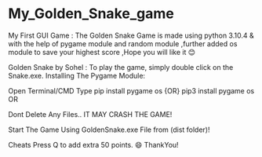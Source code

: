 # My_Golden_Snake_game
My First GUI Game : The Golden Snake Game is made using python 3.10.4 &amp; with the help of pygame module and random module ,further added os module to save your highest score ,Hope you will like it 😊

Golden Snake by Sohel :
To play the game, simply double click on the Snake.exe.
Installing The Pygame Module:

Open Terminal/CMD
Type pip install pygame os {OR} pip3 install pygame os
OR

Dont Delete Any Files.. IT MAY CRASH THE GAME!

Start The Game Using GoldenSnake.exe File from (dist folder)!

Cheats
Press Q to add extra 50 points. 😄
ThankYou!
